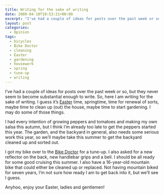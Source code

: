 ```yaml
---
title: Writing for the sake of writing
date: 2009-04-10T10:53:21+00:00
excerpt: "I've had a couple of ideas for posts over the past week or so, but they never seem to become substantial enough to write."
layout: post
categories:
  - Opinion
tags:
  - bicycles
  - Bike Doctor
  - cleaning
  - Easter
  - gardening
  - housework
  - spring
  - tune-up
  - writing
---
```

I&#8217;ve had a couple of ideas for posts over the past week or so, but they never seem to become substantial enough to write. So, here I am writing for the sake of writing. I guess it&#8217;s [Easter](http://en.wikipedia.org/wiki/Easter) time, springtime, time for renewal of sorts, maybe time to clean up (out) the house, maybe time to start gardening. I may do some of those things.

I had every intention of growing peppers and tomatoes and making my own salsa this autumn, but I think I&#8217;m already too late to get the peppers started this year. The garden, and the backyard in general, also needs some serious work this year, so we&#8217;ll maybe take this summer to get the backyard cleaned up and sorted out.

I got my bike over to the [Bike Doctor](http://www.bikedoctor.ca/index.php?option=com_content&task=view&id=12&Itemid=43) for a tune-up. I also asked for a new reflector on the back, new handlebar grips and a bell. I should be all ready for some good cruising this summer. I also have a 16-year-old mountain bike that could either be cleaned up or replaced. Not having mountain biked for seven years, I&#8217;m not sure how ready I am to get back into it, but we&#8217;ll see I guess.

Anyhoo, enjoy your Easter, ladies and gentlemen!